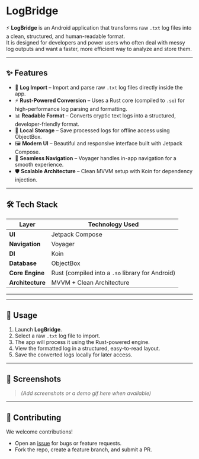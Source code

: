 # LogBridge  

⚡ **LogBridge** is an Android application that transforms raw `.txt` log files into a clean, structured, and human-readable format.  
It is designed for developers and power users who often deal with messy log outputs and want a faster, more efficient way to analyze and store them.  

---

## ✨ Features  
- 📂 **Log Import** – Import and parse raw `.txt` log files directly inside the app.  
- ⚡ **Rust-Powered Conversion** – Uses a Rust core (compiled to `.so`) for high-performance log parsing and formatting.  
- 📊 **Readable Format** – Converts cryptic text logs into a structured, developer-friendly format.  
- 💾 **Local Storage** – Save processed logs for offline access using ObjectBox.  
- 🖼 **Modern UI** – Beautiful and responsive interface built with Jetpack Compose.  
- 🔄 **Seamless Navigation** – Voyager handles in-app navigation for a smooth experience.  
- 🛡 **Scalable Architecture** – Clean MVVM setup with Koin for dependency injection.  

---

## 🛠 Tech Stack  

| Layer          | Technology Used |
|----------------|-----------------|
| **UI**         | Jetpack Compose |
| **Navigation** | Voyager |
| **DI**         | Koin |
| **Database**   | ObjectBox |
| **Core Engine**| Rust (compiled into a `.so` library for Android) |
| **Architecture** | MVVM + Clean Architecture |

---


---

## 🚀 Usage  

1. Launch **LogBridge**.  
2. Select a raw `.txt` log file to import.  
3. The app will process it using the Rust-powered engine.  
4. View the formatted log in a structured, easy-to-read layout.  
5. Save the converted logs locally for later access.  

---

## 📱 Screenshots  
> _(Add screenshots or a demo gif here when available)_  

---

## 🤝 Contributing  

We welcome contributions!  
- Open an [issue](../../issues) for bugs or feature requests.  
- Fork the repo, create a feature branch, and submit a PR.  



